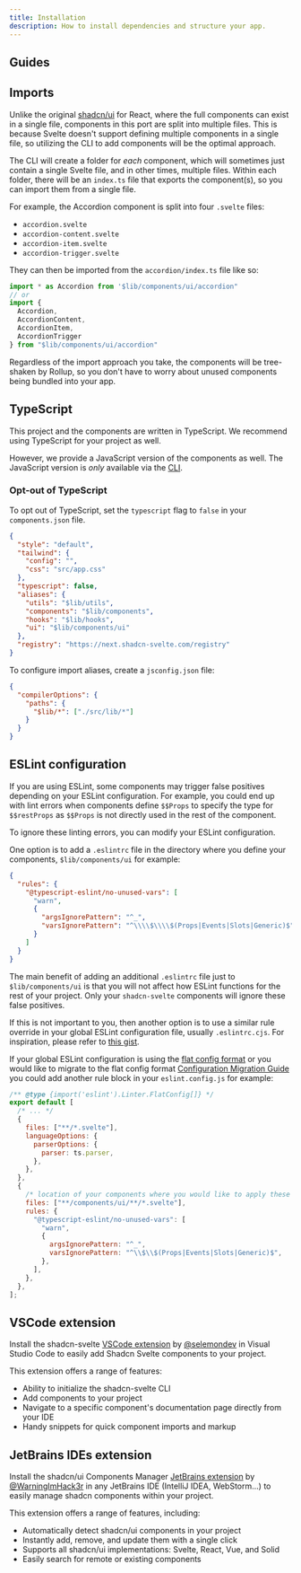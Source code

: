 ```yaml
---
title: Installation
description: How to install dependencies and structure your app.
---
```


<script>
	import { InstallCards } from '$lib/components/docs'
	import SvelteWhite from '$lib/components/docs/icons/svelte-white.svelte'
</script>

## Guides

<InstallCards />

## Imports

Unlike the original [shadcn/ui](https://ui.shadcn.com) for React, where the full components can exist in a single file, components in this port are split into multiple files. This is because Svelte doesn't support defining multiple components in a single file, so utilizing the CLI to add components will be the optimal approach.

The CLI will create a folder for _each_ component, which will sometimes just contain a single Svelte file, and in other times, multiple files. Within each folder, there will be an `index.ts` file that exports the component(s), so you can import them from a single file.

For example, the Accordion component is split into four `.svelte` files:

- `accordion.svelte`
- `accordion-content.svelte`
- `accordion-item.svelte`
- `accordion-trigger.svelte`

They can then be imported from the `accordion/index.ts` file like so:

```ts
import * as Accordion from '$lib/components/ui/accordion"
// or
import {
  Accordion,
  AccordionContent,
  AccordionItem,
  AccordionTrigger
} from "$lib/components/ui/accordion"
```

Regardless of the import approach you take, the components will be tree-shaken by Rollup, so you don't have to worry about unused components being bundled into your app.

## TypeScript

This project and the components are written in TypeScript. We recommend using TypeScript for your project as well.

However, we provide a JavaScript version of the components as well. The JavaScript version is _only_ available via the [CLI](/docs/cli).

### Opt-out of TypeScript

To opt out of TypeScript, set the `typescript` flag to `false` in your `components.json` file.

```json {7} title="components.json"
{
  "style": "default",
  "tailwind": {
    "config": "",
    "css": "src/app.css"
  },
  "typescript": false,
  "aliases": {
    "utils": "$lib/utils",
    "components": "$lib/components",
    "hooks": "$lib/hooks",
    "ui": "$lib/components/ui"
  },
  "registry": "https://next.shadcn-svelte.com/registry"
}
```

To configure import aliases, create a `jsconfig.json` file:

```json {4} title="jsconfig.json"
{
  "compilerOptions": {
    "paths": {
      "$lib/*": ["./src/lib/*"]
    }
  }
}
```

## ESLint configuration

If you are using ESLint, some components may trigger false positives depending on your ESLint configuration. For example, you could end up with lint errors when components define `$$Props` to specify the type for `$$restProps` as `$$Props` is not directly used in the rest of the component.

To ignore these linting errors, you can modify your ESLint configuration.

One option is to add a `.eslintrc` file in the directory where you define your components, `$lib/components/ui` for example:

```json title="src/lib/components/ui/.eslintrc"
{
  "rules": {
    "@typescript-eslint/no-unused-vars": [
      "warn",
      {
        "argsIgnorePattern": "^_",
        "varsIgnorePattern": "^\\\\$\\\\$(Props|Events|Slots|Generic)$"
      }
    ]
  }
}
```

The main benefit of adding an additional `.eslintrc` file just to `$lib/components/ui` is that you will not affect how ESLint functions for the rest of your project. Only your `shadcn-svelte` components will ignore these false positives.

If this is not important to you, then another option is to use a similar rule override in your global ESLint configuration file, usually `.eslintrc.cjs`. For inspiration, please refer to [this gist](https://gist.github.com/huntabyte/b73073a93a7a664f3cbad7c50376c9c9).

If your global ESLint configuration is using the [flat config format](https://eslint.org/docs/latest/use/configure/configuration-files) or you would like to migrate to the flat config format [Configuration Migration Guide](https://eslint.org/docs/latest/use/configure/migration-guide) you could add another rule block in your `eslint.config.js` for example:

```js title="src/eslint.config.js"
/** @type {import('eslint').Linter.FlatConfig[]} */
export default [
  /* ... */
  {
    files: ["**/*.svelte"],
    languageOptions: {
      parserOptions: {
        parser: ts.parser,
      },
    },
  },
  {
    /* location of your components where you would like to apply these rules  */
    files: ["**/components/ui/**/*.svelte"],
    rules: {
      "@typescript-eslint/no-unused-vars": [
        "warn",
        {
          argsIgnorePattern: "^_",
          varsIgnorePattern: "^\\$\\$(Props|Events|Slots|Generic)$",
        },
      ],
    },
  },
];
```

## VSCode extension

Install the shadcn-svelte [VSCode extension](https://marketplace.visualstudio.com/items?itemName=Selemondev.vscode-shadcn-svelte) by [@selemondev](https://github.com/selemondev) in Visual Studio Code to easily add Shadcn Svelte components to your project.

This extension offers a range of features:

- Ability to initialize the shadcn-svelte CLI
- Add components to your project
- Navigate to a specific component's documentation page directly from your IDE
- Handy snippets for quick component imports and markup

## JetBrains IDEs extension

Install the shadcn/ui Components Manager [JetBrains extension](https://plugins.jetbrains.com/plugin/23479-shadcn-ui-components-manager) by [@WarningImHack3r](https://github.com/WarningImHack3r) in any JetBrains IDE (IntelliJ IDEA, WebStorm...) to easily manage shadcn components within your project.

This extension offers a range of features, including:

- Automatically detect shadcn/ui components in your project
- Instantly add, remove, and update them with a single click
- Supports all shadcn/ui implementations: Svelte, React, Vue, and Solid
- Easily search for remote or existing components
